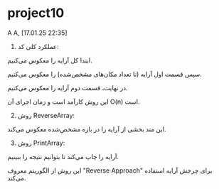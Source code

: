 # project10
A A, [17.01.25 22:35]
1. عملکرد کلی کد:

ابتدا کل آرایه را معکوس می‌کنیم.

سپس قسمت اول آرایه (تا تعداد مکان‌های مشخص‌شده) را معکوس می‌کنیم.

در نهایت، قسمت دوم آرایه را معکوس می‌کنیم.

این روش کارآمد است و زمان اجرای آن O(n) است.



2. روش ReverseArray:

این متد بخشی از آرایه را در بازه مشخص‌شده معکوس می‌کند.



3. روش PrintArray:

آرایه را چاپ می‌کند تا بتوانیم نتیجه را ببینیم.




این روش از الگوریتم معروف "Reverse Approach" برای چرخش آرایه استفاده می‌کند.
